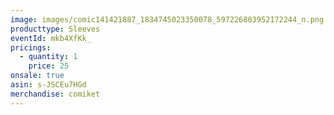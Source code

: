 ```yaml
---
image: images/comic141421887_1834745023350078_597226803952172244_n.png
producttype: Sleeves
eventId: mkb4XfKk_
pricings:
  - quantity: 1
    price: 25
onsale: true
asin: s-JSCEu7HGd
merchandise: comiket
---
```

